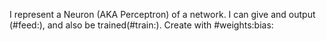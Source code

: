 I represent a Neuron (AKA Perceptron) of a network.
I can give and output (#feed:), and also be trained(#train:).
Create with #weights:bias: